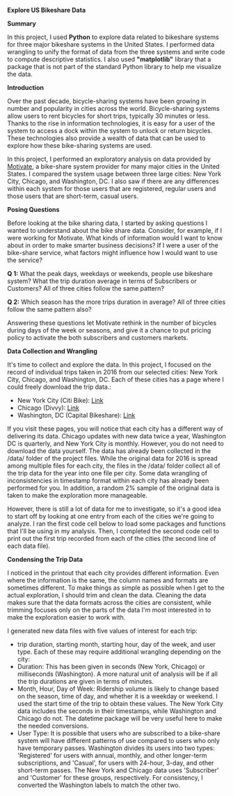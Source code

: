 **Explore US Bikeshare Data**

**Summary**

In this project, I used **Python** to explore data related to bikeshare systems for three major bikeshare systems in the United States. I  performed data wrangling to unify the format of data from the three systems and write code to compute descriptive statistics. I also used **&quot;matplotlib&quot;** library that a package that is not part of the standard Python library to help me visualize the data.

**Introduction**

Over the past decade, bicycle-sharing systems have been growing in number and popularity in cities across the world. Bicycle-sharing systems allow users to rent bicycles for short trips, typically 30 minutes or less. Thanks to the rise in information technologies, it is easy for a user of the system to access a dock within the system to unlock or return bicycles. These technologies also provide a wealth of data that can be used to explore how these bike-sharing systems are used.

In this project, I performed an exploratory analysis on data provided by [Motivate](https://www.motivateco.com/), a bike-share system provider for many major cities in the United States. I compared the system usage between three large cities: New York City, Chicago, and Washington, DC. I also saw if there are any differences within each system for those users that are registered, regular users and those users that are short-term, casual users.

**Posing Questions**

Before looking at the bike sharing data, I started by asking questions I wanted to understand about the bike share data. Consider, for example, if I were working for  Motivate. What kinds of information would I want to know about in order to make smarter business decisions? If I were a user of the bike-share service, what factors might influence how I would want to use the service?

**Q 1:** What the peak days, weekdays or weekends, people use bikeshare system? What the trip duration average in terms of Subscribers or Customers? All of three cities follow the same pattern?

**Q 2:** Which season has the more trips duration in average? All of three cities follow the same pattern also?

Answering these questions let Motivate rethink in the number of bicycles during days of the week or seasons, and give it a chance to put pricing policy to activate the both subscribers and customers markets.

**Data Collection and Wrangling**

It&#39;s time to collect and explore the data. In this project, I focused on the record of individual trips taken in 2016 from our selected cities: New York City, Chicago, and Washington, DC. Each of these cities has a page where I could freely download the trip data.:

- New York City (Citi Bike): [Link](https://www.citibikenyc.com/system-data)
- Chicago (Divvy): [Link](https://www.divvybikes.com/system-data)
- Washington, DC (Capital Bikeshare): [Link](https://www.capitalbikeshare.com/system-data)

If you visit these pages, you will notice that each city has a different way of delivering its data. Chicago updates with new data twice a year, Washington DC is quarterly, and New York City is monthly. However, you do not need to download the data yourself. The data has already been collected in the /data/ folder of the project files. While the original data for 2016 is spread among multiple files for each city, the files in the /data/ folder collect all of the trip data for the year into one file per city. Some data wrangling of inconsistencies in timestamp format within each city has already been performed for you. In addition, a random 2% sample of the original data is taken to make the exploration more manageable.

However, there is still a lot of data for me to investigate, so it&#39;s a good idea to start off by looking at one entry from each of the cities we&#39;re going to analyze. I ran the first code cell below to load some packages and functions that I&#39;ll be using in my analysis. Then, I completed the second code cell to print out the first trip recorded from each of the cities (the second line of each data file).

**Condensing the Trip Data**

I noticed in the printout that each city provides different information. Even where the information is the same, the column names and formats are sometimes different. To make things as simple as possible when I get to the actual exploration, I should trim and clean the data. Cleaning the data makes sure that the data formats across the cities are consistent, while trimming focuses only on the parts of the data I&#39;m most interested in to make the exploration easier to work with.

I generated new data files with five values of interest for each trip:

- trip duration, starting month, starting hour, day of the week, and user type. Each of these may require additional wrangling depending on the city:
- Duration: This has been given in seconds (New York, Chicago) or milliseconds (Washington). A more natural unit of analysis will be if all the trip durations are given in terms of minutes.
- Month, Hour, Day of Week: Ridership volume is likely to change based on the season, time of day, and whether it is a weekday or weekend. I used the start time of the trip to obtain these values. The New York City data includes the seconds in their timestamps, while Washington and Chicago do not. The datetime package will be very useful here to make the needed conversions.
- User Type: It is possible that users who are subscribed to a bike-share system will have different patterns of use compared to users who only have temporary passes. Washington divides its users into two types: &#39;Registered&#39; for users with annual, monthly, and other longer-term subscriptions, and &#39;Casual&#39;, for users with 24-hour, 3-day, and other short-term passes. The New York and Chicago data uses &#39;Subscriber&#39; and &#39;Customer&#39; for these groups, respectively. For consistency, I converted the Washington labels to match the other two.

